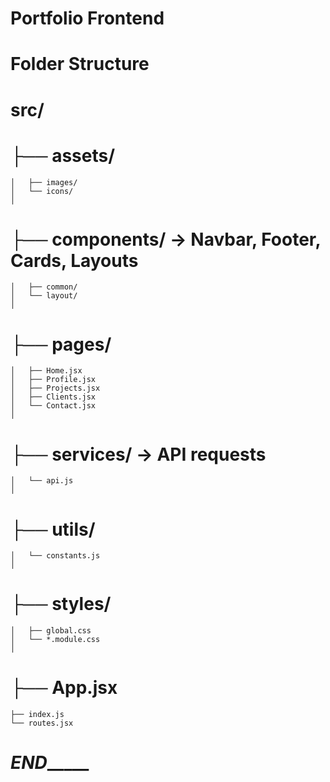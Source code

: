 # Portfolio Frontend

# Folder Structure
#   src/
#   ├── assets/
    │   ├── images/
    │   └── icons/
    │
#   ├── components/   → Navbar, Footer, Cards, Layouts
    │   ├── common/
    │   └── layout/
    │
#   ├── pages/
    │   ├── Home.jsx
    │   ├── Profile.jsx
    │   ├── Projects.jsx
    │   ├── Clients.jsx
    │   └── Contact.jsx
    │
#   ├── services/   → API requests
    │   └── api.js
    │
#   ├── utils/
    │   └── constants.js
    │
#   ├── styles/
    │   ├── global.css
    │   └── *.module.css
    │
#   ├── App.jsx
    ├── index.js
    └── routes.jsx

# _________________________________________END______________________________________________